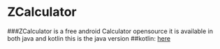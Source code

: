 # ZCalculator
###ZCalculator is a free android Calculator opensource it is available in both java and kotlin
this is the java version
##kotlin: 
[here](https://github.com/EngAbdalrhman/ZCalculatorv2)
